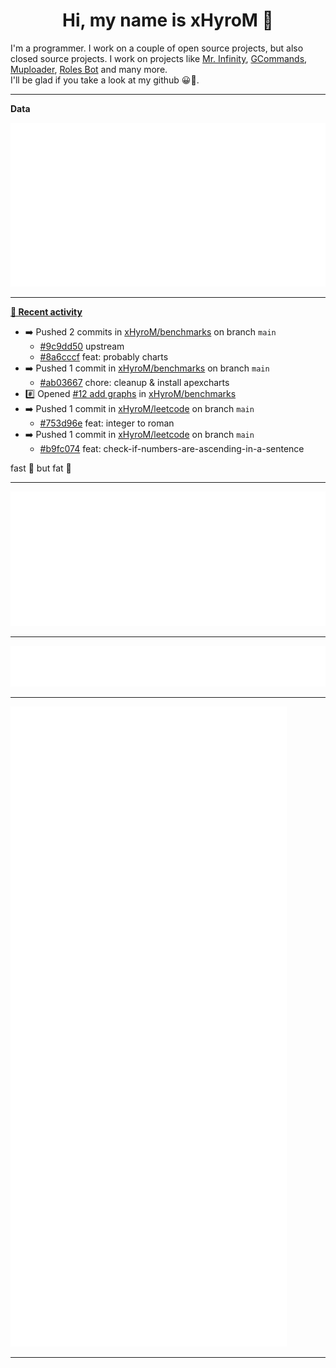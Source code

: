 <p align="center">
    <!-- <img src="https://avatars.githubusercontent.com/u/56601352" width="192" alt="hyro's pfp" /> -->
    <h1 align="center">Hi, my name is xHyroM 👋</h1>
</p>

I'm a programmer. I work on a couple of open source projects, but also closed source projects. I work on projects like [Mr. Infinity](https://discord.com/oauth2/authorize?client_id=720321585625694239&scope=bot%20applications.commands&permissions=8&redirect_uri=https://blobs.gq/imanager&prompt=consent&response_type=code), [GCommands](https://github.com/Garlic-Team/GCommands), [Muploader](https://github.com/xHyroM/Muploader), [Roles Bot](https://github.com/xHyroM/roles-bot) and many more.  
I'll be glad if you take a look at my github 😀👀.

___
**Data**

<img src="https://github.com/xHyroM/xHyroM/blob/master/.cache/base.svg">

___

**[📰 Recent activity](https://github.com/xHyroM)**
* ➡️ Pushed 2 commits in [xHyroM/benchmarks](https://github.com/xHyroM/benchmarks) on branch `main`
  * [#9c9dd50](https://github.com/xHyroM/benchmarks/commit/9c9dd50) upstream
  * [#8a6cccf](https://github.com/xHyroM/benchmarks/commit/8a6cccf) feat: probably charts
* ➡️ Pushed 1 commit in [xHyroM/benchmarks](https://github.com/xHyroM/benchmarks) on branch `main`
  * [#ab03667](https://github.com/xHyroM/benchmarks/commit/ab03667) chore: cleanup &amp; install apexcharts
* #️⃣ Opened [#12 add graphs](https://github.com/xHyroM/benchmarks/issues/12) in [xHyroM/benchmarks](https://github.com/xHyroM/benchmarks)
* ➡️ Pushed 1 commit in [xHyroM/leetcode](https://github.com/xHyroM/leetcode) on branch `main`
  * [#753d96e](https://github.com/xHyroM/leetcode/commit/753d96e) feat: integer to roman
* ➡️ Pushed 1 commit in [xHyroM/leetcode](https://github.com/xHyroM/leetcode) on branch `main`
  * [#b9fc074](https://github.com/xHyroM/leetcode/commit/b9fc074) feat: check-if-numbers-are-ascending-in-a-sentence

fast 🚀 but fat 🥩


___

<img src="https://github.com/xHyroM/xHyroM/blob/master/.cache/isocalendar.svg">

___

<img src="https://github.com/xHyroM/xHyroM/blob/master/.cache/languages.svg">

___

<img src="https://github.com/xHyroM/xHyroM/blob/master/.cache/achievements.svg">

___
